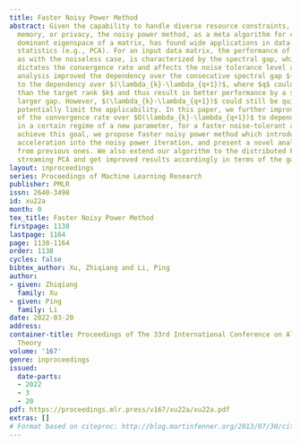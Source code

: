 ```yaml
---
title: Faster Noisy Power Method
abstract: Given the capability to handle diverse resource constraints, such as communication,
  memory, or privacy, the noisy power method, as a meta algorithm for computing the
  dominant eigenspace of a matrix, has found wide applications in data analysis and
  statistics (e.g., PCA). For an input data matrix, the performance of the algorithm,
  as with the noiseless case, is characterized by the spectral gap, which largely
  dictates the convergence rate and affects the noise tolerance level as well. A recent
  analysis improved the dependency over the consecutive spectral gap $(\lambda_{k}-\lambda_{k+1})$
  to the dependency over $(\lambda_{k}-\lambda_{q+1})$, where $q$ could be much greater
  than the target rank $k$ and thus result in better performance by a significantly
  larger gap. However, $(\lambda_{k}-\lambda_{q+1})$ could still be quite small and
  potentially limit the applicability. In this paper, we further improve the dependency
  of the convergence rate over $O(\lambda_{k}-\lambda_{q+1})$ to dependency over $\tilde{O}(\sqrt{\lambda_{k}-\lambda_{q+1}})$
  in a certain regime of a new parameter, for a faster noise-tolerant algorithm. To
  achieve this goal, we propose faster noisy power method which introduces the momentum
  acceleration into the noisy power iteration, and present a novel analysis that differs
  from previous ones. We also extend our algorithm to the distributed PCA and memory-efficient
  streaming PCA and get improved results accordingly in terms of the gap dependence.
layout: inproceedings
series: Proceedings of Machine Learning Research
publisher: PMLR
issn: 2640-3498
id: xu22a
month: 0
tex_title: Faster Noisy Power Method
firstpage: 1138
lastpage: 1164
page: 1138-1164
order: 1138
cycles: false
bibtex_author: Xu, Zhiqiang and Li, Ping
author:
- given: Zhiqiang
  family: Xu
- given: Ping
  family: Li
date: 2022-03-20
address:
container-title: Proceedings of The 33rd International Conference on Algorithmic Learning
  Theory
volume: '167'
genre: inproceedings
issued:
  date-parts:
  - 2022
  - 3
  - 20
pdf: https://proceedings.mlr.press/v167/xu22a/xu22a.pdf
extras: []
# Format based on citeproc: http://blog.martinfenner.org/2013/07/30/citeproc-yaml-for-bibliographies/
---
```

